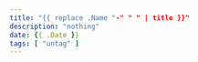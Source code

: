 ```yaml
---
title: "{{ replace .Name "-" " " | title }}"
description: "nothing"
date: {{ .Date }}
tags: [ "untag" ]
---
```



